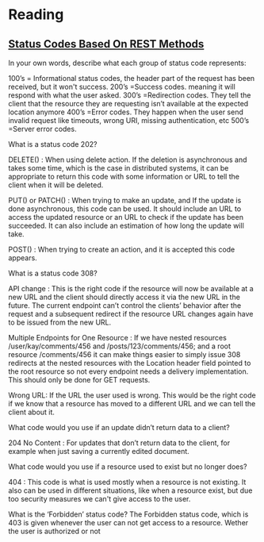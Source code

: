 # Reading
## [Status Codes Based On REST Methods](https://www.moesif.com/blog/technical/api-design/Which-HTTP-Status-Code-To-Use-For-Every-CRUD-App/)

In your own words, describe what each group of status code represents:

100’s = Informational status codes, the header part of the request has been received, but it won't success.
200’s =Success codes. meaning it will respond with what the user asked.
300’s =Redirection codes. They tell the client that the resource they are requesting isn’t available at the expected location anymore
400’s =Error codes. They happen when the user send invalid request like timeouts, wrong URI, missing authentication, etc
500’s =Server error codes. 

What is a status code 202?

DELETE() : When using delete action. If the deletion is asynchronous and takes some time, which is the case in distributed systems, it can be appropriate to return this code with some information or URL to tell the client when it will be deleted.

PUT() or PATCH() : When trying to make an update, and If the update is done asynchronous, this code can be used. It should include an URL to access the updated resource or an URL to check if the update has been succeeded. It can also include an estimation of how long the update will take.



POST() : When trying to create an action, and it is accepted this code appears.


What is a status code 308?

API change : This is the right code if the resource will now be available at a new URL and the client should directly access it via the new URL in the future. The current endpoint can’t control the clients’ behavior after the request and a subsequent redirect if the resource URL changes again have to be issued from the new URL.

Multiple Endpoints for One Resource : If we have nested resources /user/kay/comments/456 and /posts/123/comments/456; and a root resource /comments/456 it can make things easier to simply issue 308 redirects at the nested resources with the Location header field pointed to the root resource so not every endpoint needs a delivery implementation. This should only be done for GET requests.

Wrong URL: If the URL the user used is wrong. This would be the right code if we know that a resource has moved to a different URL and we can tell the client about it.


What code would you use if an update didn’t return data to a client?

204 No Content : For updates that don’t return data to the client, for example when just saving a currently edited document.

What code would you use if a resource used to exist but no longer does?

404 : This code is what is used mostly when a resource is not existing. It also can be used in different situations, like when a resource exist, but due too security measures we can't give access to the user.

What is the ‘Forbidden’ status code?
The Forbidden status code, which is 403 is given whenever the user can not get access to a resource. Wether the user is authorized or not

